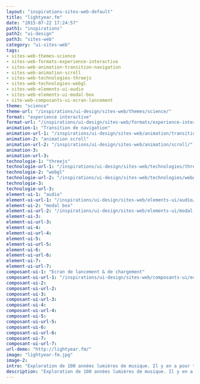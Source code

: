 ```yaml
---
layout: "inspirations-sites-web-default"
title: "lightyear.fm"
date: "2015-07-22 17:24:57"
path1: "inspirations"
path2: "ui-design"
path3: "sites-web"
category: "ui-sites-web"
tags:
- sites-web-themes-science
- sites-web-formats-experience-interactive
- sites-web-animation-transition-navigation
- sites-web-animation-scroll
- sites-web-technologies-threejs
- sites-web-technologies-webgl
- sites-web-elements-ui-audio
- sites-web-elements-ui-modal-box
- site-web-composants-ui-ecran-lancement
theme: "science"
theme-url: "/inspirations/ui-design/sites-web/themes/science/"
format: "experience interactive"
format-url: "/inspirations/ui-design/sites-web/formats/experience-interactive/"
animation-1: "Transition de navigation"
animation-url-1: "/inspirations/ui-design/sites-web/animation/transition-navigation/"
animation-2: "animation scroll"
animation-url-2: "/inspirations/ui-design/sites-web/animation/scroll/"
animation-3:
animation-url-3:
technologie-1: "threejs"
technologie-url-1: "/inspirations/ui-design/sites-web/technologies/threejs/"
technologie-2: "webgl"
technologie-url-2: "/inspirations/ui-design/sites-web/technologies/webgl/"
technologie-3:
technologie-url-3:
element-ui-1: "audio"
element-ui-url-1: "/inspirations/ui-design/sites-web/elements-ui/audio/"
element-ui-2: "modal box"
element-ui-url-2: "/inspirations/ui-design/sites-web/elements-ui/modal-box/"
element-ui-3:
element-ui-url-3:
element-ui-4:
element-ui-url-4:
element-ui-5:
element-ui-url-5:
element-ui-6:
element-ui-url-6:
element-ui-7:
element-ui-url-7:
composant-ui-1: "Ecran de lancement & de chargement"
composant-ui-url-1: "/inspirations/ui-design/sites-web/composants-ui/ecran-lancement/"
composant-ui-2:
composant-ui-url-2:
composant-ui-3:
composant-ui-url-3:
composant-ui-4:
composant-ui-url-4:
composant-ui-5:
composant-ui-url-5:
composant-ui-6:
composant-ui-url-6:
composant-ui-7:
composant-ui-url-7:
url-demo: "http://lightyear.fm/"
image: "lightyear-fm.jpg"
image-2:
intro: "Exploration de 100 années lumières de musique. Il y en a pour tous les goûts."
description: "Exploration de 100 années lumières de musique. Il y en a pour tous les goûts."
---
```

